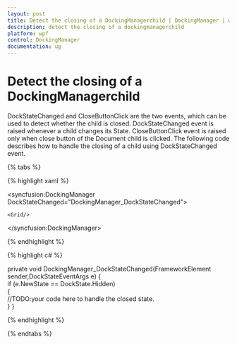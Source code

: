 ```yaml
---
layout: post
title: Detect the closing of a DockingManagerchild | DockingManager | wpf | Syncfusion
description: detect the closing of a dockingmanagerchild
platform: wpf
control: DockingManager
documentation: ug
---
```


# Detect the closing of a DockingManagerchild

DockStateChanged and CloseButtonClick are the two events, which can be used to detect whether the child is closed. DockStateChanged event is raised whenever a child changes its State. CloseButtonClick event is raised only when close button of the Document child is clicked. The following code describes how to handle the closing of a child using DockStateChanged event.

{% tabs %}

{% highlight xaml %}

<syncfusion:DockingManager DockStateChanged="DockingManager_DockStateChanged">

	<Grid/>

</syncfusion:DockingManager>

{% endhighlight  %}

{% highlight c# %}

private void DockingManager_DockStateChanged(FrameworkElement sender,DockStateEventArgs e)
{     
   if (e.NewState == DockState.Hidden)     
   {        
   //TODO:your code here to handle the closed state.     
   }
}      

{% endhighlight  %}

{% endtabs %}

